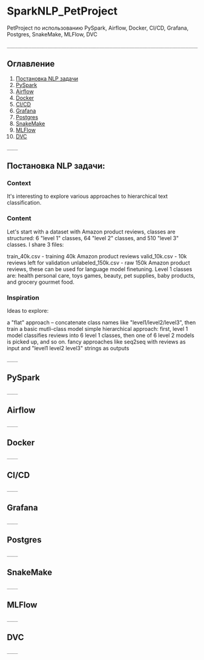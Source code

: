 # SparkNLP_PetProject
PetProject по использованию PySpark, Airflow, Docker, CI/CD, Grafana, Postgres, SnakeMake, MLFlow, DVC
```
______________________________________________________________________________________________________
```
## Оглавление

1. [Постановка NLP задачи](#Постановка-NLP-задачи)
2. [PySpark](#PySpark)
3. [Airflow](#Airflow)
4. [Docker](#Docker)
5. [CI/CD](#CI/CD)
6. [Grafana](#Grafana)
7. [Postgres](#Postgres)
8. [SnakeMake](#SnakeMake)
9. [MLFlow](#MLFlow)
10. [DVC](#DVC)
```
____
```
## Постановка NLP задачи:
### Context
It's interesting to explore various approaches to hierarchical text classification.

### Content
Let's start with a dataset with Amazon product reviews, classes are structured: 6 "level 1" classes, 64 "level 2" classes, and 510 "level 3" classes.
I share 3 files:

train_40k.csv - training 40k Amazon product reviews
valid_10k.csv - 10k reviews left for validation
unlabeled_150k.csv - raw 150k Amazon product reviews, these can be used for language model finetuning.
Level 1 classes are: health personal care, toys games, beauty, pet supplies, baby products, and grocery gourmet food.

### Inspiration
Ideas to explore:

a "flat" approach – concatenate class names like "level1/level2/level3", then train a basic mutli-class model
simple hierarchical approach: first, level 1 model classifies reviews into 6 level 1 classes, then one of 6 level 2 models is picked up, and so on.
fancy approaches like seq2seq with reviews as input and "level1 level2 level3" strings as outputs
```
____
```
## PySpark
```
____
```
## Airflow
```
____
```
## Docker
```
____
```
## CI/CD
```
____
```
## Grafana
```
____
```
## Postgres
```
____
```
## SnakeMake
```
____
```
## MLFlow
```
____
```
## DVC
```
____
```
